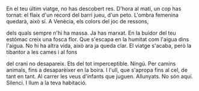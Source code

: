 En el teu últim viatge, no has descobert res. 
D'hora al matí, un cop has tornat: el flaix d'un record 
del barri jueu, d'un peto. L'ombra femenina quedarà, 
això sí. A Venècia, els colors del joc de ressons, 
 
dels quals sempre n'hi ha massa. Ja has marxat. En la buidor del teu 
estómac creix una fosca flor. Que s'escapa en la humitat 
com l'aigua dins l'aigua. No hi ha altra vida, això ara ja 
queda clar. El viatge s'acaba, però la tibantor a les cames i al fons 
 
del crani no desapareix. Ets del tot imperceptible. Ningú. 
Per camins animals, fins a desaparèixer en la boira. I l'ull, que 
s'apropa fins al cel, de tant en tant. Al carrer les veus d'infants 
que juguen. Allunyats. No són aquí. Silenci. I llum a la teva habitació. 